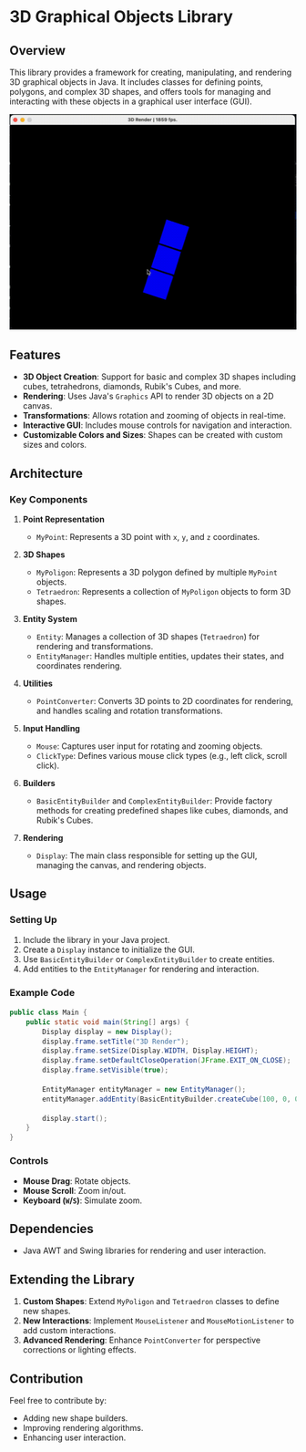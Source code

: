 # 3D Graphical Objects Library

## Overview
This library provides a framework for creating, manipulating, and rendering 3D graphical objects in Java. It includes classes for defining points, polygons, and complex 3D shapes, and offers tools for managing and interacting with these objects in a graphical user interface (GUI).

![](https://github.com/aaronMulveyAI/Java-3D-Graphs/blob/main/pentomino.gif)

## Features
- **3D Object Creation**: Support for basic and complex 3D shapes including cubes, tetrahedrons, diamonds, Rubik's Cubes, and more.
- **Rendering**: Uses Java's `Graphics` API to render 3D objects on a 2D canvas.
- **Transformations**: Allows rotation and zooming of objects in real-time.
- **Interactive GUI**: Includes mouse controls for navigation and interaction.
- **Customizable Colors and Sizes**: Shapes can be created with custom sizes and colors.

## Architecture
### Key Components
1. **Point Representation**
   - `MyPoint`: Represents a 3D point with `x`, `y`, and `z` coordinates.

2. **3D Shapes**
   - `MyPoligon`: Represents a 3D polygon defined by multiple `MyPoint` objects.
   - `Tetraedron`: Represents a collection of `MyPoligon` objects to form 3D shapes.

3. **Entity System**
   - `Entity`: Manages a collection of 3D shapes (`Tetraedron`) for rendering and transformations.
   - `EntityManager`: Handles multiple entities, updates their states, and coordinates rendering.

4. **Utilities**
   - `PointConverter`: Converts 3D points to 2D coordinates for rendering, and handles scaling and rotation transformations.

5. **Input Handling**
   - `Mouse`: Captures user input for rotating and zooming objects.
   - `ClickType`: Defines various mouse click types (e.g., left click, scroll click).

6. **Builders**
   - `BasicEntityBuilder` and `ComplexEntityBuilder`: Provide factory methods for creating predefined shapes like cubes, diamonds, and Rubik's Cubes.

7. **Rendering**
   - `Display`: The main class responsible for setting up the GUI, managing the canvas, and rendering objects.

## Usage
### Setting Up
1. Include the library in your Java project.
2. Create a `Display` instance to initialize the GUI.
3. Use `BasicEntityBuilder` or `ComplexEntityBuilder` to create entities.
4. Add entities to the `EntityManager` for rendering and interaction.

### Example Code
```java
public class Main {
    public static void main(String[] args) {
        Display display = new Display();
        display.frame.setTitle("3D Render");
        display.frame.setSize(Display.WIDTH, Display.HEIGHT);
        display.frame.setDefaultCloseOperation(JFrame.EXIT_ON_CLOSE);
        display.frame.setVisible(true);

        EntityManager entityManager = new EntityManager();
        entityManager.addEntity(BasicEntityBuilder.createCube(100, 0, 0, 0));

        display.start();
    }
}
```

### Controls
- **Mouse Drag**: Rotate objects.
- **Mouse Scroll**: Zoom in/out.
- **Keyboard (`W`/`S`)**: Simulate zoom.

## Dependencies
- Java AWT and Swing libraries for rendering and user interaction.

## Extending the Library
1. **Custom Shapes**: Extend `MyPoligon` and `Tetraedron` classes to define new shapes.
2. **New Interactions**: Implement `MouseListener` and `MouseMotionListener` to add custom interactions.
3. **Advanced Rendering**: Enhance `PointConverter` for perspective corrections or lighting effects.

## Contribution
Feel free to contribute by:
- Adding new shape builders.
- Improving rendering algorithms.
- Enhancing user interaction.

